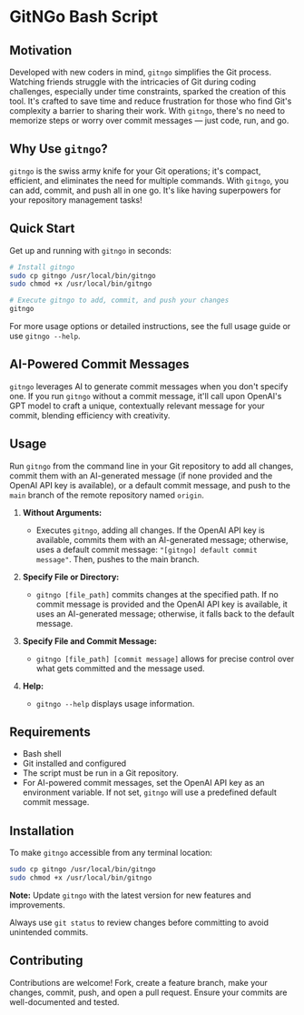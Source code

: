 
# GitNGo Bash Script

## Motivation

Developed with new coders in mind, `gitngo` simplifies the Git process. Watching friends struggle with the intricacies of Git during coding challenges, especially under time constraints, sparked the creation of this tool. It's crafted to save time and reduce frustration for those who find Git's complexity a barrier to sharing their work. With `gitngo`, there's no need to memorize steps or worry over commit messages — just code, run, and go.

## Why Use `gitngo`?

`gitngo` is the swiss army knife for your Git operations; it's compact, efficient, and eliminates the need for multiple commands. With `gitngo`, you can add, commit, and push all in one go. It's like having superpowers for your repository management tasks!

## Quick Start

Get up and running with `gitngo` in seconds:

```bash
# Install gitngo
sudo cp gitngo /usr/local/bin/gitngo
sudo chmod +x /usr/local/bin/gitngo

# Execute gitngo to add, commit, and push your changes
gitngo
```

For more usage options or detailed instructions, see the full usage guide or use `gitngo --help`.

## AI-Powered Commit Messages

`gitngo`  leverages AI to generate commit messages when you don't specify one. If you run `gitngo` without a commit message, it'll call upon OpenAI's GPT model to craft a unique, contextually relevant message for your commit, blending efficiency with creativity.


## Usage

Run `gitngo` from the command line in your Git repository to add all changes, commit them with an AI-generated message (if none provided and the OpenAI API key is available), or a default commit message, and push to the `main` branch of the remote repository named `origin`.

1. **Without Arguments:**
   - Executes `gitngo`, adding all changes. If the OpenAI API key is available, commits them with an AI-generated message; otherwise, uses a default commit message: `"[gitngo] default commit message"`. Then, pushes to the main branch.

2. **Specify File or Directory:**
   - `gitngo [file_path]` commits changes at the specified path. If no commit message is provided and the OpenAI API key is available, it uses an AI-generated message; otherwise, it falls back to the default message.

3. **Specify File and Commit Message:**
   - `gitngo [file_path] [commit message]` allows for precise control over what gets committed and the message used.

4. **Help:**
   - `gitngo --help` displays usage information.

## Requirements

- Bash shell
- Git installed and configured
- The script must be run in a Git repository.
- For AI-powered commit messages, set the OpenAI API key as an environment variable. If not set, `gitngo` will use a predefined default commit message.

## Installation

To make `gitngo` accessible from any terminal location:

```bash
sudo cp gitngo /usr/local/bin/gitngo
sudo chmod +x /usr/local/bin/gitngo
```

**Note:** Update `gitngo` with the latest version for new features and improvements.

Always use `git status` to review changes before committing to avoid unintended commits.

## Contributing

Contributions are welcome! Fork, create a feature branch, make your changes, commit, push, and open a pull request. Ensure your commits are well-documented and tested.